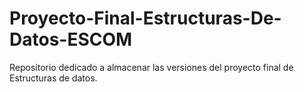 # Proyecto-Final-Estructuras-De-Datos-ESCOM
Repositorio dedicado a almacenar las versiones del proyecto final de Estructuras de datos.
